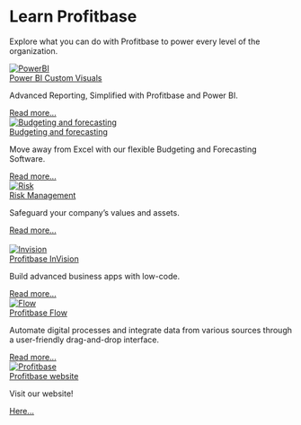 

# Learn Profitbase

Explore what you can do with Profitbase to power every level of the organization.

<div class="flex-container">

<div class="flex-column">
        <a href="articles/PowerBI/power-bi.md">
            <img src="https://profitbasedocs.blob.core.windows.net/imagestitlesites/powerBIheader2.png" alt="PowerBI">
        </a> </br>
        <a href="articles/PowerBI/power-bi.md" class="custom-link">
            Power BI Custom Visuals
        </a>
    <p class="doc-tile-text">Advanced Reporting, Simplified with Profitbase and Power BI.</p>
            <a href="articles/PowerBI/power-bi.md" class="link-button">
            Read more...
        </a>
</div>

<div class="flex-column">
        <a href="articles/planner/planner.md">
            <img src="https://profitbasedocs.blob.core.windows.net/imagestitlesites/budgforrecastingheader2.png" alt="Budgeting and forecasting">
        </a></br>
                <a href="articles/planner/planner.md" class="custom-link">
             Budgeting and forecasting
        </a>
    <p class="doc-tile-text">Move away from Excel with our flexible Budgeting and Forecasting Software.</p>
                    <a href="articles/planner/planner.md" class="link-button">
             Read more...
        </a>
</div>

<div class="flex-column">
        <a href="articles/risk/risk.md">
            <img src="https://profitbasedocs.blob.core.windows.net/imagestitlesites/riskheader2.png" alt="Risk">
        </a></br>
                 <a href="articles/risk/risk.md" class="custom-link">
            Risk Management
        </a>
    <p class="doc-tile-text">Safeguard your company’s values and assets.</p>
                  <a href="articles/risk/risk.md" class="link-button">
            Read more...
        </a>
</div>


</div>
</br>
<div class="flex-container">

<div class="flex-column">
        <a href="articles/invision/invision.md">
            <img src="https://profitbasedocs.blob.core.windows.net/imagestitlesites/lowcodeheader2.png" alt="Invision">
        </a></br>
                <a href="articles/invision/invision.md" class="custom-link">
           Profitbase InVision
        </a>   
    <p class="doc-tile-text">Build advanced business apps with low-code.</p>
           <a href="articles/invision/invision.md" class="link-button">
           Read more...
        </a>   
</div>

<div class="flex-column">
        <a href="articles/flow/flow.md">
            <img src="https://profitbasedocs.blob.core.windows.net/imagestitlesites/flowheader2.png" alt="Flow">
        </a></br>
                 <a href="articles/flow/flow.md" class="custom-link">
            Profitbase Flow
        </a>
    <p class="doc-tile-text">Automate digital processes and integrate data from various sources through a user-friendly drag-and-drop interface.</p>
                     <a href="articles/flow/flow.md" class="link-button">
            Read more...
        </a>
</div>

<div class="flex-column">
        <a href="https://www.profitbase.no">
            <img src="https://profitbasedocs.blob.core.windows.net/imagestitlesites/PBheader2.png" alt="Profitbase">
        </a></br>
                <a href="https://www.profitbase.com" class="custom-link">
            Profitbase website 
        </a>
    <p class="doc-tile-text">Visit our website!</p>
                    <a href="https://www.profitbase.com" class="link-button">
            Here... 
        </a>
</div>
</div>
